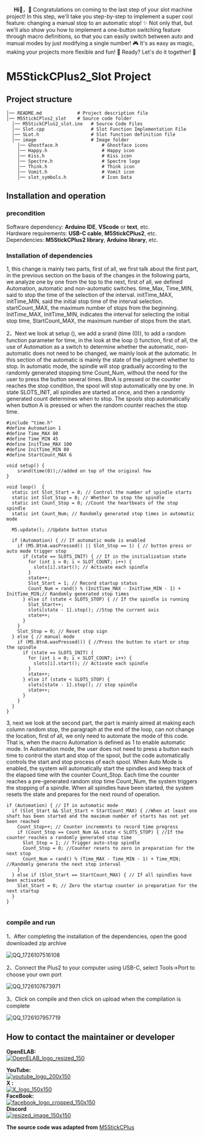 &nbsp;&nbsp;&nbsp;&nbsp;&nbsp;__Hi👋__，🎉 Congratulations on coming to the last step of your slot machine project! In this step, we'll take you step-by-step to implement a super cool feature: changing a manual stop to an automatic stop! ✨ Not only that, but we'll also show you how to implement a one-button switching feature through macro definitions, so that you can easily switch between auto and manual modes by just modifying a single number! 🎮 It's as easy as magic, making your projects more flexible and fun! 🔄
Ready? Let's do it together! 👾  

# M5StickCPlus2_Slot Project
## Project structure
``` 
│── README.md             # Project description file
│── M5StickCPlus2_slot    # Source code folder
  │── M5StickCPlus2_slot.ino   # Source Code Files
  │── Slot.cpp                 # Slot Function Implementation File
  │── SLot.h                   # Slot function definition file
  │── image                    # Image folder
    │── Ghostface.h                # Ghostface icons
    │── Happy.h                    # Happy icon
    │── Kiss.h                     # Kiss icon
    │── Spectre.h                  # Spectre logo
    │── Think.h                    # Think icon
    │── Vomit.h                    # Vomit icon
    │── slot_symbols.h             # Icon Data
```
## Installation and operation

### precondition
Software dependency: __Arduino IDE__, __VScode__ or __text__, etc.  
Hardware requirements: __USB-C cable__, __M5StickCPlus2__, etc.  
Dependencies: __M5StickCPlus2 library__, __Arduino library__, etc.  

### Installation of dependencies
1, this change is mainly two parts, first of all, we first talk about the first part, in the previous section on the basis of the changes in the following parts, we analyze one by one from the top to the next, first of all, we defined Automation, automatic and non-automatic switches. time_Max, Time_MIN, said to stop the time of the selection of the interval. initTime_MAX, initTime_MIN, said the initial stop time of the interval selection. startCount_MAX, the maximum number of stops from the beginning. InitTime_MAX, InitTime_MIN, indicates the interval for selecting the initial stop time, StartCount_MAX, the maximum number of stops from the start.  

2、Next we look at setup (), we add a srand (time (0)), to add a random function parameter for time, in the look at the loop () function, first of all, the use of Automation as a switch to determine whether the automatic, non-automatic does not need to be changed, we mainly look at the automatic. In this section of the automatic is mainly the state of the judgment whether to stop.  In automatic mode, the spindle will stop gradually according to the randomly generated stopping time Count_Num, without the need for the user to press the button several times. BtnA is pressed or the counter reaches the stop condition, the spool will stop automatically one by one. In state SLOTS_INIT, all spindles are started at once, and then a randomly generated count determines when to stop.
The spools stop automatically when button A is pressed or when the random counter reaches the stop time.
```
#include "time.h"
#define Automation 1
#define Time_MAX 80
#define Time_MIN 45
#define InitTime_MAX 100
#define InitTime_MIN 80
#define StartCount_MAX 6

void setup() {
	srand(time(0));//added on top of the original few
}

void loop()  {
  static int Slot_Start = 0; // Control the number of spindle starts
  static int Slot_Stop = 0; // Whether to stop the spindle
  static int Count_Stop = 0; //Count the heartbeats of the stop spindle
  static int Count_Num; // Randomly generated stop times in automatic mode

  M5.update(); //Update button status

  if (Automation) { // If automatic mode is enabled
    if (M5.BtnA.wasPressed() || Slot_Stop == 1) { // button press or auto mode trigger stop
      if (state == SLOTS_INIT) { // If in the initialization state
        for (int i = 0; i < SLOT_COUNT; i++) {
          slots[i].start(); // Activate each spindle
        }
        state++;
        Slot_Start = 1; // Record startup status
        Count_Num = rand() % (InitTime_MAX - InitTime_MIN - 1) + InitTime_MIN;// Randomly generated stop times
      } else if (state < SLOTS_STOP) { // If the spindle is running
        Slot_Start++;
        slots[state - 1].stop(); //Stop the current axis
        state++;
      }
    }
    Slot_Stop = 0; // Reset stop sign
  } else { // manual mode
    if (M5.BtnA.wasPressed()) { //Press the button to start or stop the spindle
      if (state == SLOTS_INIT) {
        for (int i = 0; i < SLOT_COUNT; i++) {
          slots[i].start(); // Activate each spindle
        }
        state++;
      } else if (state < SLOTS_STOP) {
        slots[state - 1].stop(); // stop spindle
        state++;
      }
    }
  }
}
```
3, next we look at the second part, the part is mainly aimed at making each column random stop, the paragraph at the end of the loop, can not change the location, first of all, we only need to automate the mode of this code.
That is, when the macro Automation is defined as 1 to enable automatic mode. In Automation mode, the user does not need to press a button each time to control the start and stop of the spool, but the code automatically controls the start and stop process of each spool. When Auto Mode is enabled, the system will automatically start the spindles and keep track of the elapsed time with the counter Count_Stop. Each time the counter reaches a pre-generated random stop time Count_Num, the system triggers the stopping of a spindle. When all spindles have been started, the system resets the state and prepares for the next round of operation.
```
if (Automation) { // If in automatic mode
  if (Slot_Start && Slot_Start < StartCount_MAX) { //When at least one shaft has been started and the maximum number of starts has not yet been reached
    Count_Stop++; // Counter increments to record time progress
    if (Count_Stop == Count_Num && state < SLOTS_STOP) { //If the counter reaches a randomly generated stop time
      Slot_Stop = 1; // Trigger auto-stop spindle
      Count_Stop = 0; //Counter resets to zero in preparation for the next stop
      Count_Num = rand() % (Time_MAX - Time_MIN - 1) + Time_MIN; //Randomly generate the next stop interval
    }
  } else if (Slot_Start == StartCount_MAX) { // If all spindles have been activated
    Slot_Start = 0; // Zero the startup counter in preparation for the next startup
  }
}


```
### compile and run
1、After completing the installation of the dependencies, open the good downloaded zip archive

![QQ_1726107516108](https://github.com/user-attachments/assets/cb2362f7-1871-418e-94dd-92ddfe7284b7)  

2、Connect the Plus2 to your computer using USB-C, select Tools->Port to choose your own port

![QQ_1726107673971](https://github.com/user-attachments/assets/17f0392a-b753-4aba-946c-ede75ba9092f)  

3、Click on compile and then click on upload when the compilation is complete

![QQ_1726107957719](https://github.com/user-attachments/assets/c1f953ad-5355-44e8-af0c-ac5da7542aa6)  


## How to contact the maintainer or developer
__OpenELAB:__   
[![OpenELAB_logo_resized_150](https://github.com/user-attachments/assets/5d3de375-359c-46a3-96bb-aaa211c6c636)](https://openelab.io)  


__YouTube:__  
[![youtube_logo_200x150](https://github.com/user-attachments/assets/d2365e7f-4ffe-4124-bf62-21eba19a71e4)](https://www.youtube.com/@OpenELAB)  
__X :__  
[![X_logo_150x150](https://github.com/user-attachments/assets/4ad5095f-2573-4791-9360-b355530093bf)](https://twitter.com/openelabio)  
__FaceBook:__  
[![facebook_logo_cropped_150x150](https://github.com/user-attachments/assets/52f2dc9a-a564-49a5-b72e-30eafbbc281f)](https://www.facebook.com/profile.php?id=61559154729457)  
__Discord__  
[![resized_image_150x150](https://github.com/user-attachments/assets/93ecd098-3391-45bb-9d80-b166c197a475)](https://discord.gg/VQspWyck)

__The source code was adapted from__
[M5StickCPlus](https://github.com/Sarah-C/M5StickC_Plus_Slot_Machine)

